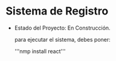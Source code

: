 <h1> Sistema de Registro </h1>


- Estado del Proyecto: En Construcción.

  para ejecutar el sistema, debes poner:

  '''nmp install react'''
